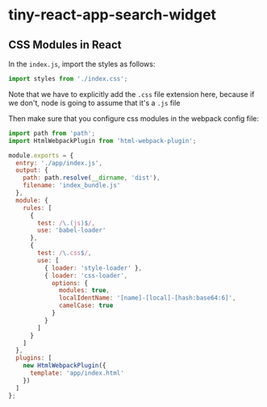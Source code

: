 # tiny-react-app-search-widget

## CSS Modules in React
In the `index.js`, import the styles as follows:

```javascript
import styles from './index.css';
```
Note that we have to explicitly add the `.css` file extension here, because if we don't, node is going to assume that it's a `.js` file

Then make sure that you configure css modules in the webpack config file:

```javascript
import path from 'path';
import HtmlWebpackPlugin from 'html-webpack-plugin';

module.exports = {
  entry: './app/index.js',
  output: {
    path: path.resolve(__dirname, 'dist'),
    filename: 'index_bundle.js'
  },
  module: {
    rules: [
      {
        test: /\.(js)$/,
        use: 'babel-loader'
      },
      {
        test: /\.css$/,
        use: [
          { loader: 'style-loader' },
          { loader: 'css-loader',
            options: {
              modules: true,
              localIdentName: '[name]-[local]-[hash:base64:6]',
              camelCase: true
            }
          }
        ]
      }
    ]
  },
  plugins: [
    new HtmlWebpackPlugin({
      template: 'app/index.html'
    })
  ]
};
```

